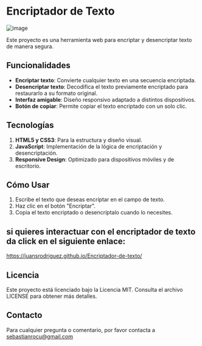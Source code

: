 # Encriptador de Texto

![image](https://github.com/user-attachments/assets/8dbc6e6a-393d-4bd8-a73a-0877a0dfed70)


Este proyecto es una herramienta web para encriptar y desencriptar texto de manera segura.

## Funcionalidades

- **Encriptar texto**: Convierte cualquier texto en una secuencia encriptada.
- **Desencriptar texto**: Decodifica el texto previamente encriptado para restaurarlo a su formato original.
- **Interfaz amigable**: Diseño responsivo adaptado a distintos dispositivos.
- **Botón de copiar**: Permite copiar el texto encriptado con un solo clic.

## Tecnologías

1. **HTML5 y CSS3**: Para la estructura y diseño visual.
2. **JavaScript**: Implementación de la lógica de encriptación y desencriptación.
3. **Responsive Design**: Optimizado para dispositivos móviles y de escritorio.

## Cómo Usar

1. Escribe el texto que deseas encriptar en el campo de texto.
2. Haz clic en el botón "Encriptar".
3. Copia el texto encriptado o desencríptalo cuando lo necesites.

## si quieres interactuar con el encriptador de texto da click en el siguiente enlace:
https://juansrodriguez.github.io/Encriptador-de-texto/

## Licencia

Este proyecto está licenciado bajo la Licencia MIT. Consulta el archivo LICENSE para obtener más detalles.

## Contacto

Para cualquier pregunta o comentario, por favor contacta a sebastianrocu@gmail.com

